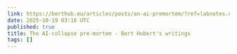 ```yaml
---
link: https://berthub.eu/articles/posts/an-ai-premortem/?ref=labnotes.org#AI
date: 2025-10-19 03:16 UTC
published: true
title: The AI-collapse pre-mortem - Bert Hubert's writings
tags: []
---
```



